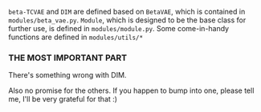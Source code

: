 `beta-TCVAE` and `DIM` are defined based on `BetaVAE`, which is contained in `modules/beta_vae.py`. `Module`, which is designed to be the base class for further use, is defined in `modules/module.py`. Some come-in-handy functions are defined in `modules/utils/*`



### THE MOST IMPORTANT PART	

There's something wrong with DIM.

Also no promise for the others. If you happen to bump into one, please tell me, I'll be very grateful for that :)
